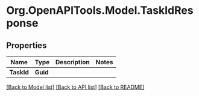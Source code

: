 
# Org.OpenAPITools.Model.TaskIdResponse

## Properties

Name | Type | Description | Notes
------------ | ------------- | ------------- | -------------
**TaskId** | **Guid** |  | 

[[Back to Model list]](../README.md#documentation-for-models)
[[Back to API list]](../README.md#documentation-for-api-endpoints)
[[Back to README]](../README.md)

